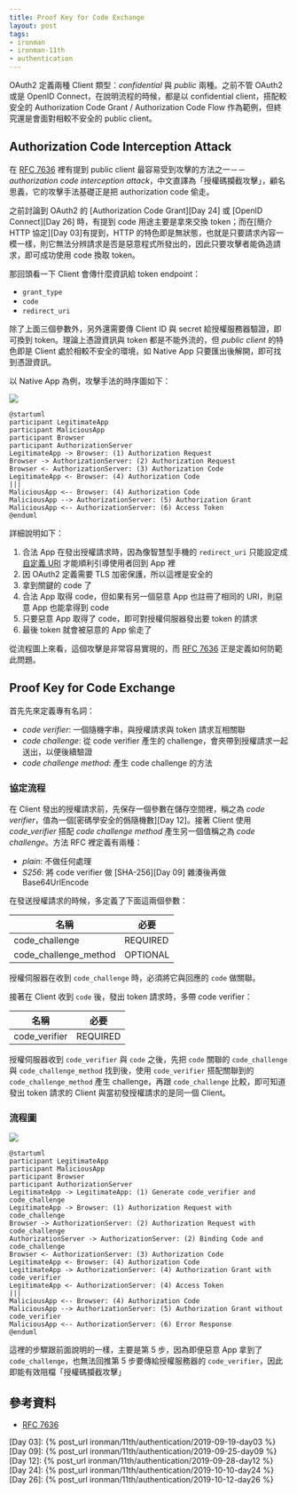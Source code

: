 ```yaml
---
title: Proof Key for Code Exchange
layout: post
tags:
- ironman
- ironman-11th
- authentication
---
```


OAuth2 定義兩種 Client 類型：*confidential* 與 *public* 兩種。之前不管 OAuth2 或是 OpenID Connect，在說明流程的時候，都是以 confidential client，搭配較安全的 Authorization Code Grant / Authorization Code Flow 作為範例，但終究還是會面對相較不安全的 public client。

## Authorization Code Interception Attack

在 [RFC 7636][] 裡有提到 public client 最容易受到攻擊的方法之一－－*authorization code interception attack*，中文直譯為「授權碼攔截攻擊」，顧名思義，它的攻擊手法基礎正是把 authorization code 偷走。

之前討論到 OAuth2 的 [Authorization Code Grant][Day 24] 或 [OpenID Connect][Day 26] 時，有提到 code 用途主要是拿來交換 token；而在[簡介 HTTP 協定][Day 03]有提到，HTTP 的特色即是無狀態，也就是只要請求內容一模一樣，則它無法分辨請求是否是惡意程式所發出的，因此只要攻擊者能偽造請求，即可成功使用 code 換取 token。

那回頭看一下 Client 會傳什麼資訊給 token endpoint：

* `grant_type`
* `code`
* `redirect_uri`

除了上面三個參數外，另外還需要傳 Client ID 與 secret 給授權服務器驗證，即可換到 token。理論上憑證資訊與 token 都是不能外流的，但 *public client* 的特色即是 Client 處於相較不安全的環境，如 Native App 只要匯出後解開，即可找到憑證資訊。

以 Native App 為例，攻擊手法的時序圖如下：

![](http://www.plantuml.com/plantuml/png/XT6z3i8W40VmdQTWrA637peOOreTN7HHNu2q5oMsW71eOlhmtg1HaAPJ6_xtEmx87GgBlgcPeQyifH4A-GxE4cKZ40fZWcGlQlhLtiN1skg70nki5HulsigdGAdL4UoTyg0rprOVkE23qJ0K_00t3mxPkuIgKor9ZllaCkkGarXkT0NHa8I_GqwJe6rRzdirP7fH2BBEmyrYlBL2uVzsQJqdNPRW73_fAoYMWwhekLy0)

```
@startuml
participant LegitimateApp
participant MaliciousApp
participant Browser
participant AuthorizationServer
LegitimateApp -> Browser: (1) Authorization Request
Browser -> AuthorizationServer: (2) Authorization Request
Browser <- AuthorizationServer: (3) Authorization Code
LegitimateApp <- Browser: (4) Authorization Code
|||
MaliciousApp <-- Browser: (4) Authorization Code
MaliciousApp --> AuthorizationServer: (5) Authorization Grant
MaliciousApp <-- AuthorizationServer: (6) Access Token
@enduml
```

詳細說明如下：

1. 合法 App 在發出授權請求時，因為像智慧型手機的 `redirect_uri` 只能設定成[自定義 URI](https://developer.android.com/training/basics/intents/filters) 才能順利引導使用者回到 App 裡
2. 因 OAuth2 定義需要 TLS 加密保護，所以這裡是安全的
3. 拿到關鍵的 code 了
4. 合法 App 取得 code，但如果有另一個惡意 App 也註冊了相同的 URI，則惡意 App 也能拿得到 code
5. 只要惡意 App 取得了 code，即可對授權伺服器發出要 token 的請求
6. 最後 token 就會被惡意的 App 偷走了

從流程圖上來看，這個攻擊是非常容易實現的，而 [RFC 7636][] 正是定義如何防範此問題。

## Proof Key for Code Exchange

首先先來定義專有名詞：

* *code verifier*: 一個隨機字串，與授權請求與 token 請求互相關聯
* *code challenge*: 從 code verifier 產生的 challenge，會夾帶到授權請求一起送出，以便後續驗證
* *code challenge method*: 產生 code challenge 的方法

### 協定流程

在 Client 發出的授權請求前，先保存一個參數在儲存空間裡，稱之為 *code verifier*，值為一個[密碼學安全的僞隨機數][Day 12]。接著 Client 使用 *code_verifier* 搭配 *code challenge method* 產生另一個值稱之為 *code challenge*。方法 RFC 裡定義有兩種：

* *plain*: 不做任何處理
* *S256*: 將 code verifier 做 [SHA-256][Day 09] 雜湊後再做 Base64UrlEncode

在發送授權請求的時候，多定義了下面這兩個參數：

| 名稱 | 必要 |
| --- | --- |
| code_challenge | REQUIRED |
| code_challenge_method | OPTIONAL |

授權伺服器在收到 `code_challenge` 時，必須將它與回應的 `code` 做關聯。

接著在 Client 收到 `code` 後，發出 token 請求時，多帶 code verifier：

| 名稱 | 必要 |
| --- | --- |
| code_verifier | REQUIRED |

授權伺服器收到 `code_verifier` 與 `code` 之後，先把 `code` 關聯的 `code_challenge` 與 `code_challenge_method` 找到後，使用 `code_verifier` 搭配關聯到的 `code_challenge_method` 產生 challenge，再跟 `code_challenge` 比較，即可知道發出 token 請求的 Client 與當初發授權請求的是同一個 Client。

### 流程圖

![](http://www.plantuml.com/plantuml/png/bPBFIiGm48VlVOevkeSU_AC74TbTaRtePVKkeHtRmNPI9uaBqeTte0kQnb3sr3B3xvilawoTD-93tnM3VgcYmR279sp8KsyyReOXwZoRJdzjSFF6Lkp1eKIrJV2j5VesdYo_e7nfFq93UH_FkeMpynNia56q09MjyKrJz4ueOBYUAbLhkWwvmPHsr9WuqNpOusT0v-50lfrpZZ4b_2Ujj8jJQ0bYWRmbheaRU51CVChOxgxCC2xdTagQBqV3lykvMWxaZPFmJWnFcuXlB3N80wiAdODN-u5SZEDO_7recboMZm9bLluwBs-3Z_qJYGppPWMF8bPWZswmxB1O8zUXxtu0)

```
@startuml
participant LegitimateApp
participant MaliciousApp
participant Browser
participant AuthorizationServer
LegitimateApp -> LegitimateApp: (1) Generate code_verifier and code_challenge
LegitimateApp -> Browser: (1) Authorization Request with code_challenge
Browser -> AuthorizationServer: (2) Authorization Request with code_challenge
AuthorizationServer -> AuthorizationServer: (2) Binding Code and code_challenge
Browser <- AuthorizationServer: (3) Authorization Code
LegitimateApp <- Browser: (4) Authorization Code
LegitimateApp -> AuthorizationServer: (4) Authorization Grant with code_verifier
LegitimateApp <- AuthorizationServer: (4) Access Token
|||
MaliciousApp <-- Browser: (4) Authorization Code
MaliciousApp --> AuthorizationServer: (5) Authorization Grant without code_verifier
MaliciousApp <-- AuthorizationServer: (6) Error Response
@enduml
```

這裡的步驟跟前面說明的一樣，主要是第 5 步，因為即便惡意 App 拿到了 `code_challenge`，也無法回推第 5 步要傳給授權服務器的 `code_verifier`，因此即能有效阻檔「授權碼攔截攻擊」

## 參考資料

* [RFC 7636][]

[RFC 7636]: https://tools.ietf.org/html/rfc7636

[Day 03]: {% post_url ironman/11th/authentication/2019-09-19-day03 %}
[Day 09]: {% post_url ironman/11th/authentication/2019-09-25-day09 %}
[Day 12]: {% post_url ironman/11th/authentication/2019-09-28-day12 %}
[Day 24]: {% post_url ironman/11th/authentication/2019-10-10-day24 %}
[Day 26]: {% post_url ironman/11th/authentication/2019-10-12-day26 %}

